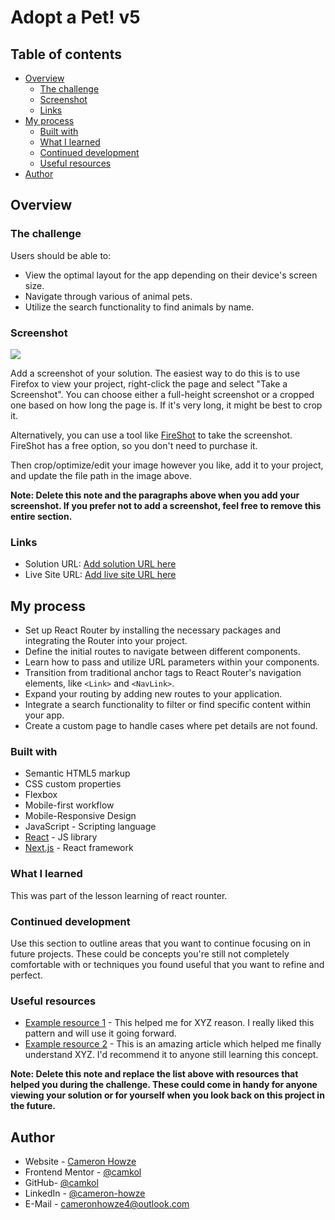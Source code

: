 # Adopt a Pet! v5

## Table of contents

- [Overview](#overview)
  - [The challenge](#the-challenge)
  - [Screenshot](#screenshot)
  - [Links](#links)
- [My process](#my-process)
  - [Built with](#built-with)
  - [What I learned](#what-i-learned)
  - [Continued development](#continued-development)
  - [Useful resources](#useful-resources)
- [Author](#author)

## Overview

### The challenge

Users should be able to:

- View the optimal layout for the app depending on their device's screen size.
- Navigate through various of animal pets.
- Utilize the search functionality to find animals by name.

### Screenshot

![](./screenshot.jpg)

Add a screenshot of your solution. The easiest way to do this is to use Firefox to view your project, right-click the page and select "Take a Screenshot". You can choose either a full-height screenshot or a cropped one based on how long the page is. If it's very long, it might be best to crop it.

Alternatively, you can use a tool like [FireShot](https://getfireshot.com/) to take the screenshot. FireShot has a free option, so you don't need to purchase it.

Then crop/optimize/edit your image however you like, add it to your project, and update the file path in the image above.

**Note: Delete this note and the paragraphs above when you add your screenshot. If you prefer not to add a screenshot, feel free to remove this entire section.**

### Links

- Solution URL: [Add solution URL here](https://your-solution-url.com)
- Live Site URL: [Add live site URL here](https://your-live-site-url.com)

## My process

- Set up React Router by installing the necessary packages and integrating the Router into your project.
- Define the initial routes to navigate between different components.
- Learn how to pass and utilize URL parameters within your components.
- Transition from traditional anchor tags to React Router's navigation elements, like `<Link>` and `<NavLink>`.
- Expand your routing by adding new routes to your application.
- Integrate a search functionality to filter or find specific content within your app.
- Create a custom page to handle cases where pet details are not found.

### Built with

- Semantic HTML5 markup
- CSS custom properties
- Flexbox
- Mobile-first workflow
- Mobile-Responsive Design
- JavaScript - Scripting language
- [React](https://reactjs.org/) - JS library
- [Next.js](https://nextjs.org/) - React framework

### What I learned

This was part of the lesson learning of react rounter.

### Continued development

Use this section to outline areas that you want to continue focusing on in future projects. These could be concepts you're still not completely comfortable with or techniques you found useful that you want to refine and perfect.

### Useful resources

- [Example resource 1](https://www.example.com) - This helped me for XYZ reason. I really liked this pattern and will use it going forward.
- [Example resource 2](https://www.example.com) - This is an amazing article which helped me finally understand XYZ. I'd recommend it to anyone still learning this concept.

**Note: Delete this note and replace the list above with resources that helped you during the challenge. These could come in handy for anyone viewing your solution or for yourself when you look back on this project in the future.**

## Author

- Website - [Cameron Howze](https://camkol.github.io/)
- Frontend Mentor - [@camkol](https://www.frontendmentor.io/profile/camkol)
- GitHub- [@camkol](https://github.com/camkol)
- LinkedIn - [@cameron-howze](https://www.linkedin.com/in/cameron-howze-28a646109/)
- E-Mail - [cameronhowze4@outlook.com](mailto:cameronhowze4@outlook.com)
